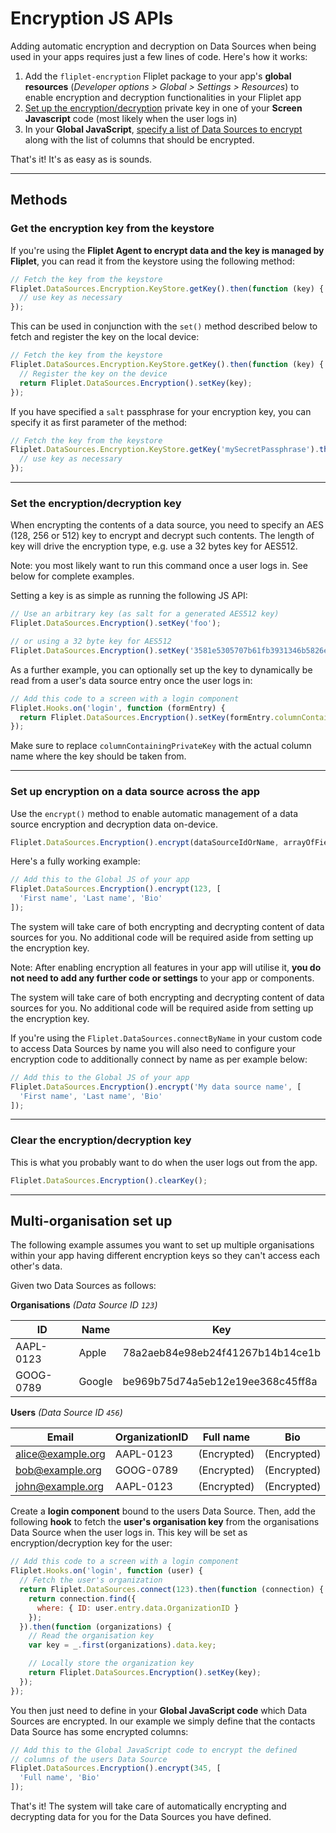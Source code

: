 # Encryption JS APIs

Adding automatic encryption and decryption on Data Sources when being used in your apps requires just a few lines of code. Here's how it works:

1. Add the `fliplet-encryption` Fliplet package to your app's **global resources** (*Developer options > Global > Settings > Resources*) to enable encryption and decryption functionalities in your Fliplet app
2. [Set up the encryption/decryption](#set-the-encryptiondecryption-key) private key in one of your **Screen Javascript** code (most likely when the user logs in)
3. In your **Global JavaScript**, [specify a list of Data Sources to encrypt](#set-up-encryption-on-a-data-source-across-the-app) along with the list of columns that should be encrypted.

That's it! It's as easy as is sounds.

---

## Methods

### Get the encryption key from the keystore

If you're using the **Fliplet Agent to encrypt data and the key is managed by Fliplet**, you can read it from the keystore using the following method:

```js
// Fetch the key from the keystore
Fliplet.DataSources.Encryption.KeyStore.getKey().then(function (key) {
  // use key as necessary
});
```

This can be used in conjunction with the `set()` method described below to fetch and register the key on the local device:

```js
// Fetch the key from the keystore
Fliplet.DataSources.Encryption.KeyStore.getKey().then(function (key) {
  // Register the key on the device
  return Fliplet.DataSources.Encryption().setKey(key);
});
```

If you have specified a `salt` passphrase for your encryption key, you can specify it as first parameter of the method:

```js
// Fetch the key from the keystore
Fliplet.DataSources.Encryption.KeyStore.getKey('mySecretPassphrase').then(function (key) {
  // use key as necessary
});
```

---

### Set the encryption/decryption key

When encrypting the contents of a data source, you need to specify an AES (128, 256 or 512) key to encrypt and decrypt such contents. The length of key will drive the encryption type, e.g. use a 32 bytes key for AES512.

<p class="quote">Note: you most likely want to run this command once a user logs in. See below for complete examples.</p>

Setting a key is as simple as running the following JS API:

```js
// Use an arbitrary key (as salt for a generated AES512 key)
Fliplet.DataSources.Encryption().setKey('foo');
```

```js
// or using a 32 byte key for AES512
Fliplet.DataSources.Encryption().setKey('3581e5305707b61fb3931346b5826e5c');
```

As a further example, you can optionally set up the key to dynamically be read from a user's data source entry once the user logs in:

```js
// Add this code to a screen with a login component
Fliplet.Hooks.on('login', function (formEntry) {
  return Fliplet.DataSources.Encryption().setKey(formEntry.columnContainingPrivateKey);
});
```

Make sure to replace `columnContainingPrivateKey` with the actual column name where the key should be taken from.

---

### Set up encryption on a data source across the app

Use the `encrypt()` method to enable automatic management of a data source encryption and decryption data on-device.

```js
Fliplet.DataSources.Encryption().encrypt(dataSourceIdOrName, arrayOfFieldsToEncrypt);
```

Here's a fully working example:

```js
// Add this to the Global JS of your app
Fliplet.DataSources.Encryption().encrypt(123, [
  'First name', 'Last name', 'Bio'
]);
```

The system will take care of both encrypting and decrypting content of data sources for you. No additional code will be required aside from setting up the encryption key.

<p class="quote">Note: After enabling encryption all features in your app will utilise it, <strong>you do not need to add any further code or settings</strong> to your app or components.</p>

The system will take care of both encrypting and decrypting content of data sources for you. No additional code will be required aside from setting up the encryption key.

<p class="warning">If you're using the <code>Fliplet.DataSources.connectByName</code> in your custom code to access Data Sources by name you will also need to configure your encryption code to additionally connect by name as per example below:</p>

```js
// Add this to the Global JS of your app
Fliplet.DataSources.Encryption().encrypt('My data source name', [
  'First name', 'Last name', 'Bio'
]);
```

---

### Clear the encryption/decryption key

This is what you probably want to do when the user logs out from the app.

```js
Fliplet.DataSources.Encryption().clearKey();
```

---

## Multi-organisation set up

The following example assumes you want to set up multiple organisations within your app having different encryption keys so they can't access each other's data.

Given two Data Sources as follows:

**Organisations** *(Data Source ID `123`)*

| ID         | Name   | Key                              |
|------------|--------|----------------------------------|
| AAPL-0123  | Apple  | 78a2aeb84e98eb24f41267b14b14ce1b |
| GOOG-0789  | Google | be969b75d74a5eb12e19ee368c45ff8a |

**Users** *(Data Source ID `456`)*

| Email             | OrganizationID | Full name   | Bio         |
|-------------------|----------------|-------------|-------------|
| alice@example.org | AAPL-0123      | (Encrypted) | (Encrypted) |
| bob@example.org   | GOOG-0789      | (Encrypted) | (Encrypted) |
| john@example.org  | AAPL-0123      | (Encrypted) | (Encrypted) |

Create a **login component** bound to the users Data Source. Then, add the following **hook** to fetch the **user's organisation key** from the organisations Data Source when the user logs in. This key will be set as encryption/decryption key for the user:

```js
// Add this code to a screen with a login component
Fliplet.Hooks.on('login', function (user) {
  // Fetch the user's organization
  return Fliplet.DataSources.connect(123).then(function (connection) {
  	return connection.find({
      where: { ID: user.entry.data.OrganizationID }
    });
  }).then(function (organizations) {
    // Read the organisation key
    var key = _.first(organizations).data.key;

    // Locally store the organization key
    return Fliplet.DataSources.Encryption().setKey(key);
  });
});
```

You then just need to define in your **Global JavaScript code** which Data Sources are encrypted. In our example we simply define that the contacts Data Source has some encrypted columns:

```js
// Add this to the Global JavaScript code to encrypt the defined
// columns of the users Data Source
Fliplet.DataSources.Encryption().encrypt(345, [
  'Full name', 'Bio'
]);
```

That's it! The system will take care of automatically encrypting and decrypting data for you for the Data Sources you have defined.
